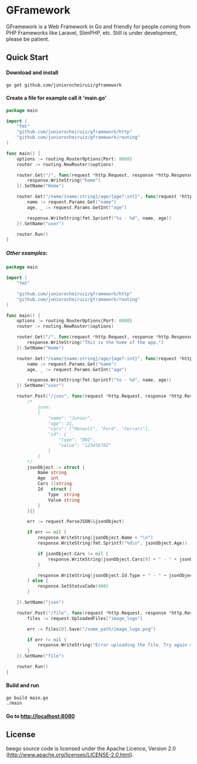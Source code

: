 # GFramework
GFramework is a Web Framework in Go and friendly for people coming from PHP Frameworks like Laravel, SlimPHP, etc. Still is under development, please be patient.

## Quick Start
#### Download and install
    go get github.com/juniorocheiruiz/gframework

#### Create a file for example call it 'main.go'
```go
package main

import (
	"fmt"
	"github.com/juniorocheiruiz/gframework/http"
	"github.com/juniorocheiruiz/gframework/routing"
)

func main() {
	options := routing.RouterOptions{Port: 8080}
	router := routing.NewRouter(&options)

	router.Get("/", func(request *http.Request, response *http.Response) {
		response.WriteString("home")
	}).SetName("Home")

	router.Get("/name/{name:string}/age/{age?:int}", func(request *http.Request, response *http.Response) {
		name := request.Params.Get("name")
		age, _ := request.Params.GetInt("age")

		response.WriteString(fmt.Sprintf("%s - %d", name, age))
	}).SetName("user")

	router.Run()
}
```
##### Other examples:

```go
package main

import (
	"fmt"

	"github.com/juniorocheiruiz/gframework/http"
	"github.com/juniorocheiruiz/gframework/routing"
)

func main() {
	options := routing.RouterOptions{Port: 8080}
	router := routing.NewRouter(&options)

	router.Get("/", func(request *http.Request, response *http.Response) {
		response.WriteString("This is the home of the app.")
	}).SetName("Home")

	router.Get("/name/{name:string}/age/{age?:int}", func(request *http.Request, response *http.Response) {
		name := request.Params.Get("name")
		age, _ := request.Params.GetInt("age")

		response.WriteString(fmt.Sprintf("%s - %d", name, age))
	}).SetName("user")

	router.Post("/json", func(request *http.Request, response *http.Response) {
		/*
			json:
			{
				"name": "Junior",
				"age": 21,
				"cars": ["Renault", "Ford", "Ferrari"],
				"id": {
					"type": "DNI",
					"value": "12345678Z"
				}
			}
		*/
		jsonObject := struct {
			Name string
			Age  int
			Cars []string
			Id   struct {
				Type  string
				Value string
			}
		}{}

		err := request.ParseJSON(&jsonObject)

		if err == nil {
			response.WriteString(jsonObject.Name + "\n")
			response.WriteString(fmt.Sprintf("%d\n", jsonObject.Age))

			if jsonObject.Cars != nil {
				response.WriteString(jsonObject.Cars[0] + " - " + jsonObject.Cars[1] + " - " + jsonObject.Cars[2] + "\n")
			}

			response.WriteString(jsonObject.Id.Type + " - " + jsonObject.Id.Value)
		} else {
			response.SetStatusCode(400)
		}

	}).SetName("json")

	router.Post("/file", func(request *http.Request, response *http.Response) {
		files := request.UploadedFiles["image_logo"]

		err := files[0].Save("/some_path/image_logo.png")

		if err != nil {
			response.WriteString("Error uploading the file. Try again more later.")
		}
	}).SetName("file")

	router.Run()
}
```


#### Build and run
    go build main.go
    ./main

#### Go to [http://localhost:8080](http://localhost:8080)


## License

beego source code is licensed under the Apache Licence, Version 2.0
(http://www.apache.org/licenses/LICENSE-2.0.html).
